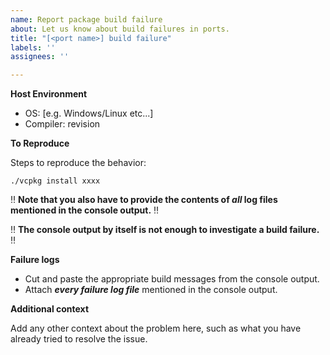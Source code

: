 ```yaml
---
name: Report package build failure
about: Let us know about build failures in ports.
title: "[<port name>] build failure"
labels: ''
assignees: ''

---
```


**Host Environment**

- OS: [e.g. Windows/Linux etc...]
- Compiler: revision

**To Reproduce**

Steps to reproduce the behavior:

`./vcpkg install xxxx`

‼ **Note that you also have to provide the contents of *all* log files mentioned in the console output.** ‼

‼ **The console output by itself is not enough to investigate a build failure.** ‼

**Failure logs**

- Cut and paste the appropriate build messages from the console output.
- Attach ***every failure log file*** mentioned in the console output.

**Additional context**

Add any other context about the problem here, such as what you have already tried to resolve the issue.
